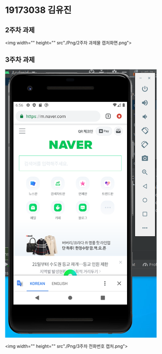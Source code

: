 # 19173038 김유진

## 2주차 과제
   <img width="" height="" src"./Png/2주차 과제물 캡처화면.png"></img>
## 3주차 과제
  <img src="https://raw.githubusercontent.com/yujin211/MyFirstRepository/master/Png/3%EC%A3%BC%EC%B0%A8%20%EB%84%A4%EC%9D%B4%EB%B2%84%20%EC%BA%A1%EC%B2%98.PNG" width=""></img>
  
  <img width="" height="" src"./Png/3주차 전화번호 캡처.png"></img>
  

